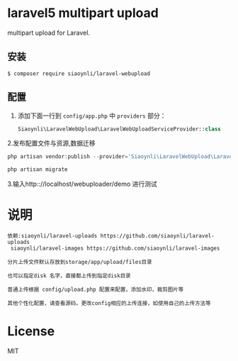 # laravel5 multipart upload

multipart upload for Laravel.


## 安装

```shell
$ composer require siaoynli/laravel-webupload
```

## 配置

1. 添加下面一行到 `config/app.php` 中 `providers` 部分：

   ```php
   Siaoynli\LaravelWebUpload\LaravelWebUploadServiceProvider::class
   ```

   

2.发布配置文件与资源,数据迁移

```php
php artisan vendor:publish --provider='Siaoynli\LaravelWebUpload\LaravelWebUploadServiceProvider'

php artisan migrate
```

3.输入http:://localhost/webuploader/demo 进行测试

# 说明

```
依赖:siaoynli/laravel-uploads https://github.com/siaoynli/laravel-uploads      
 siaoynli/laravel-images https://github.com/siaoynli/laravel-images 

分片上传文件默认存放到storage/app/upload/files目录

也可以指定disk 名字，直接都上传到指定disk目录

普通上传根据 config/upload.php 配置来配置，添加水印，裁剪图片等

其他个性化配置，请查看源码，更改config相应的上传连接，如使用自己的上传方法等
```

# License

MIT
